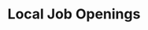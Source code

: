 ---
schema: default
title: Local Job Openings
organization: Code for Darrington
notes: 'An updated list of local jobs around Darrington, WA. '
license: 'http://www.opendefinition.org/licenses/odc-by'
category:
  - Economy
maintainer: ''
maintainer_email: ''
---